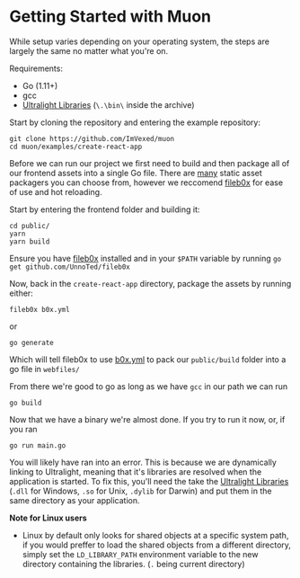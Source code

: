 # Getting Started with Muon

While setup varies depending on your operating system, the steps are largely the same no matter what you're on.

Requirements:
 - Go (1.11+)
 - gcc
 - [Ultralight Libraries](https://github.com/ultralight-ux/ultralight#getting-the-latest-sdk) (`\.\bin\` inside the archive)
 
 Start by cloning the repository and entering the example repository:
 
 ```
 git clone https://github.com/ImVexed/muon
 cd muon/examples/create-react-app
 ```
 
Before we can run our project we first need to build and then package all of our frontend assets into a single Go file. There are [many](https://tech.townsourced.com/post/embedding-static-files-in-go/) static asset packagers you can choose from, however we reccomend [fileb0x](https://github.com/UnnoTed/fileb0x) for ease of use and hot reloading.

Start by entering the frontend folder and building it:
```
cd public/
yarn
yarn build
```

Ensure you have [fileb0x](https://github.com/UnnoTed/fileb0x) installed and in your `$PATH` variable by running `go get github.com/UnnoTed/fileb0x` 

Now, back in the `create-react-app` directory, package the assets by running either:
```
fileb0x b0x.yml
```
or
```
go generate
```

Which will tell fileb0x to use [b0x.yml](https://github.com/ImVexed/muon/blob/master/examples/create-react-app/b0x.yml) to pack our `public/build` folder into a go file in `webfiles/`

From there we're good to go as long as we have `gcc` in our path we can run
```
go build
```

Now that we have a binary we're almost done. If you try to run it now, or, if you ran
```
go run main.go
```

You will likely have ran into an error. This is because we are dynamically linking to Ultralight, meaning that it's libraries are resolved when the application is started. To fix this, you'll need the take the [Ultralight Libraries](https://github.com/ultralight-ux/ultralight#getting-the-latest-sdk) (`.dll` for Windows, `.so` for Unix, `.dylib` for Darwin) and put them in the same directory as your application.

**Note for Linux users**
- Linux by default only looks for shared objects at a specific system path, if you would preffer to load the shared objects from a different directory, simply set the `LD_LIBRARY_PATH` environment variable to the new directory containing the libraries. (`.` being current directory)
